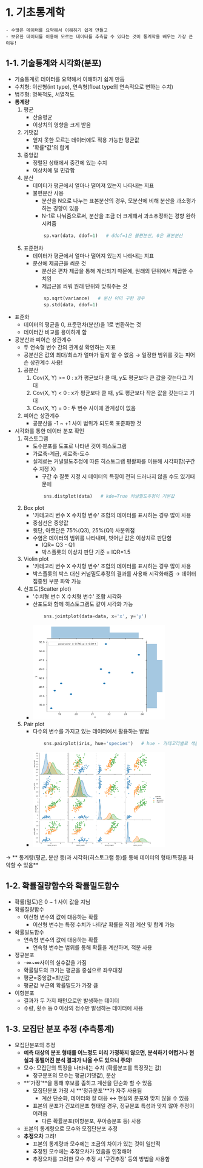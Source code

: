 # 1. 기초통계학
```
- 수많은 데이터를 요약해서 이해하기 쉽게 만들고
- 보유한 데이터를 이용해 모르는 데이터를 추측할 수 있다는 것이 통계학을 배우는 가장 큰 이유!
```

## 1-1. 기술통계와 시각화(분포)
- 기술통계로 데이터를 요약해서 이해하기 쉽게 만듬
- 수치형: 이산형(int type), 연속형(float type의 연속적으로 변하는 수치)
- 범주형: 명목척도, 서열척도
- **통계량**
	1. 평균
		- 산술평균
		- 이상치의 영향을 크게 받음
	2. 기댓값
		- 얻지 못한 모르는 데이터에도 적용 가능한 평균값
		- '확률*값'의 합계
	3. 중앙값
		- 정렬된 상태에서 중간에 있는 수치
		- 이상치에 덜 민감함
	4. 분산
		- 데이터가 평균에서 얼마나 떨어져 있는지 나타내는 지표
		- 불편분산 사용
			- 분산을 N으로 나누는 표본분산의 경우, 모분산에 비해 분산을 과소평가하는 경향이 있음
			- N-1로 나눠줌으로써, 분산을 조금 더 크게해서 과소추정하는 경향 완하시켜줌       
			```python
				sp.var(data, ddof=1)   # ddof=1은 불편분산, 0은 표본분산
			```
	5. 표준편차
		- 데이터가 평균에서 얼마나 떨어져 있는지 나타내는 지표
		- 분산에 제곱근을 씌운 것
			- 분산은 편차 제곱을 통해 계산되기 때문에, 원래의 단위에서 제곱한 수치임
			- 제곱근을 씌워 원래 단위와 맞춰주는 것          
			```python
				sp.sqrt(variance)   # 분산 이미 구한 경우
				sp.std(data, ddof=1)
			```
- 표준화
	- 데이터의 평균을 0, 표준편차(분산)을 1로 변환하는 것
	- 데이터간 비교를 용이하게 함
- 공분산과 피어슨 상관계수
	- 두 연속형 변수 간의 관계성 확인하는 지표
	- 공분산은 값의 최대/최소가 얼마가 될지 알 수 없음 → 일정한 범위를 갖는 피어슨 상관계수 사용!
	1. 공분산
		1. Cov(X, Y) >= 0 : x가 평균보다 클 때, y도 평균보다 큰 값을 갖는다고 기대
		2. Cov(X, Y) < 0 : x가 평균보다 클 때, y도 평균보다 작은 값을 갖는다고 기대 
		3. Cov(X, Y) = 0 : 두 변수 사이에 관계성이 없음
	2. 피어슨 상관계수
		- 공분산을 -1 ~ +1 사이 범위가 되도록 표준화한 것
- 시각화를 통한 데이터 분포 확인
	1. 히스토그램
		- 도수분포를 도표로 나타낸 것이 히스토그램
		- 가로축-계급, 세로축-도수
		- 실제로는 커널밀도추정에 따른 히스토그램 평활화를 이용해 시각화함(구간 수 지정 X)
			- 구간 수 잘못 지정 시 데이터의 특징이 전혀 드러나지 않을 수도 있기때문에          
			```python
				sns.distplot(data)   # kde=True 커널밀도추청이 기본값
			```
	2. Box plot
		- '카테고리 변수 X 수치형 변수' 조합의 데이터를 표시하는 경우 많이 사용
		- 중심선은 중앙값
		- 윗단, 아랫단은 75%(Q3), 25%(Q1) 사분위점
		- 수염은 데이터의 범위를 나타내며, 벗어난 값은 이상치로 판단함 
			- IQR= Q3 - Q1
			- 박스플롯의 이상치 판단 기준 = IQR*1.5
	3. Violin plot
		- '카테고리 변수 X 수치형 변수' 조합의 데이터를 표시하는 경우 많이 사용
		- 박스플롯의 박스 대신 커널밀도추정의 결과를 사용해 시각화해줌 → 데이터 집중된 부분 파악 가능
	4. 산포도(Scatter plot)
		- '수치형 변수 X 수치형 변수' 조합 시각화
		- 산포도와 함께 히스토그램도 같이 시각화 가능
			```python
				sns.jointplot(data=data, x='x', y='y')
			```	
		- <img src="./image/jointplot.png" width="350" height="250">
	5. Pair plot
		- 다수의 변수를 가지고 있는 데이터에서 활용하는 방법 
			```python
				sns.pairplot(iris, hue='species')   # hue - 카테고리별로 색을 다르게
			```
		- <img src="./image/pairplot.png" width="350" height="250">

→ ** 통계량(평균, 분산 등)과 시각화(히스토그램 등)를 통해 데이터의 형태/특징을 파악할 수 있음**

## 1-2. 확률질량함수와 확률밀도함수
- 확률(밀도)은 0 ~ 1 사이 값을 지님
- 확률질량함수
	- 이산형 변수의 값에 대응하는 확률
		- 이산형 변수는 특정 수치가 나타날 확률을 직접 계산 및 합계 가능
- 확률밀도함수
	- 연속형 변수의 값에 대응하는 확률
		- 연속형 변수는 범위를 통해 확률을 계산하며, 적분 사용
- 정규분포
	- -∞~∞사이의 실수값을 가짐
	- 확률밀도의 크기는 평균을 중심으로 좌우대칭
	- 평균=중앙값=최빈값
	- 평균값 부근의 확률밀도가 가장 큼
- 이항분포
	- 결과가 두 가지 패턴으로만 발생하는 데이터
	- 수량, 횟수 등 0 이상의 정수만 발생하는 데이터에 사용

## 1-3. 모집단 분포 추정 (추측통계)
- 모집단분포의 추정
	- **예측 대상의 분포 형태를 어느정도 미리 가정하지 않으면, 분석하기 어렵거나 현실과 동떨어진 분석 결과가 나올 수도 있으니 주의!**
	- 모수: 모집단의 특징을 나타내는 수치 (확률분포를 특징짓는 값)
		- 정규분포의 모수는 평균(기댓값), 분산
	- **'가정'**을 통해 후보를 좁히고 계산을 단순화 할 수 있음
		- 모집단분포 가정 시 **'정규분포'**가 자주 사용됨 
			- 계산 단순화, 데이터와 잘 대응 ↔ 현실의 분포와 맞지 않을 수 있음
		- 표본의 분포가 긴꼬리분포 형태일 경우, 정규분포 특성과 맞지 않아 추정이 어려움 
			- 다른 확률분포(이항분포, 푸아송분포 등) 사용
	- 표본의 통계량으로 모수와 모집단분포 추정
	- **추정오차** 고려!
		- 표본의 통계량과 모수에는 조금의 차이가 있는 것이 일반적
		- 추정된 모수에는 추정오차가 있음을 인정해야
		- 추정오차를 고려한 모수 추정 시 '구간추정' 등의 방법을 사용함








